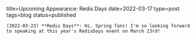 
title=Upcoming Appearance: Redis Days
date=2022-03-17
type=post
tags=blog
status=published
~~~~~~
(2022-03-23) **Redis Days**: Hi, Spring fans! I'm so looking forward to speaking at this year's RedisDays event on March 23rd! 
            